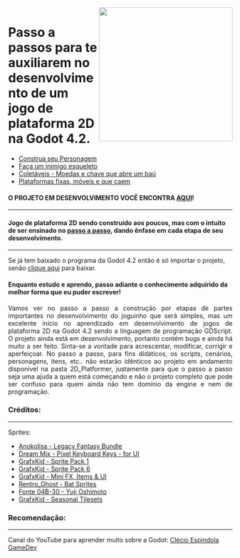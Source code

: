 <img src="/../main/images/mascote.png" align="right" width="300">

# Passo a passos para te auxiliarem no desenvolvimento de um jogo de plataforma 2D na Godot 4.2.

- [Construa seu Personagem](https://github.com/luanabuscariolo/your-first-2D-Platform-Game-with-Godot-4.2/tree/main/Step_by_Step/Player) 
- [Faça um inimigo esqueleto](https://github.com/luanabuscariolo/2D_Platform_Game_Godot_4.2.1/tree/main/Step_by_Step/Enemy_Skeleton)
- [Coletáveis - Moedas e chave que abre um baú](https://github.com/luanabuscariolo/your-first-2D-Platform-Game-with-Godot-4.2/tree/main/Step_by_Step/Collectible_items)
- [Plataformas fixas, móveis e que caem](https://github.com/luanabuscariolo/your-first-2D-Platform-Game-with-Godot-4.2/tree/main/Step_by_Step/Platforms)

#### O PROJETO EM DESENVOLVIMENTO VOCÊ ENCONTRA [AQUI](https://github.com/luanabuscariolo/2D_Platform_Game_Godot_4.2.1/tree/main/2D_Platformer)!
---
#### Jogo de plataforma 2D sendo construído aos poucos, mas com o intuito de ser ensinado no [passo a passo](https://github.com/luanabuscariolo/2D_Platform_Game_Godot_4.2.1/tree/main/Step_by_Step), dando ênfase em cada etapa de seu desenvolvimento.
---
Se já tem baixado o programa da Godot 4.2 então é só importar o projeto, senão [clique aqui](https://godotengine.org/download/windows/) para baixar.

#### Enquanto estudo e aprendo, passo adiante o conhecimento adquirido da melhor forma que eu puder escrever!

<p align="justify"> Vamos ver no passo a passo a construção por etapas de partes importantes no desenvolvimento do joguinho que será simples, mas um excelente início no aprendizado em desenvolvimento de jogos de plataforma 2D na Godot 4.2 sendo a linguagem de programação GDScript.
O projeto ainda está em desenvolvimento, portanto contém bugs e ainda há muito a ser feito. Sinta-se a vontade para acrescentar, modificar, corrigir e aperfeiçoar. No passo a passo, para fins didáticos, os scripts, cenários, personagens, itens, etc.. não estarão idênticos ao projeto em andamento disponível na pasta 2D_Platformer, justamente para que o passo a passo seja uma ajuda a quem está começando e não o projeto completo que pode ser confuso para quem ainda não tem domínio da engine e nem de programação.</p>  

### Créditos:
---
Sprites: 
 - [Anokolisa - Legacy Fantasy Bundle](https://anokolisa.itch.io/sidescroller-pixelart-sprites-asset-pack-forest-16x16)  
 - [Dream Mix - Pixel Keyboard Keys - for UI](https://dreammix.itch.io/keyboard-keys-for-ui)
 - [GrafxKid - Sprite Pack 1](https://grafxkid.itch.io/sprite-pack-1) 
 - [GrafxKid - Sprite Pack 6](https://grafxkid.itch.io/sprite-pack-6)
 - [GrafxKid - Mini FX, Items & UI](https://grafxkid.itch.io/mini-fx-items-ui)  
 - [Rentro_Ghost - Bat Sprites](https://rentro-ghost.itch.io/bat-sprites)
 - [Fonte 04B-30 - Yuji Oshimoto](http://www.04.jp.org/)
 - [GrafxKid - Seasonal Tilesets](https://grafxkid.itch.io/seasonal-tilesets)

### Recomendação:
---
Canal do YouTube para aprender muito sobre a Godot: [Clécio Espindola GameDev](https://www.youtube.com/@clecioespindolagamedev) 

